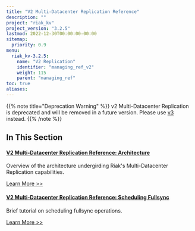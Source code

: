 ```yaml
---
title: "V2 Multi-Datacenter Replication Reference"
description: ""
project: "riak_kv"
project_version: "3.2.5"
lastmod: 2022-12-30T00:00:00-00:00
sitemap:
  priority: 0.9
menu:
  riak_kv-3.2.5:
    name: "V2 Replication"
    identifier: "managing_ref_v2"
    weight: 115
    parent: "managing_ref"
toc: true
aliases:
---
```


[v2 mdc arch]: ./architecture
[v2 mdc fullsync]: ./scheduling-fullsync

{{% note title="Deprecation Warning" %}}
v2 Multi-Datacenter Replication is deprecated and will be removed in a future version. Please use [v3]({{<baseurl>}}riak/kv/3.2.5/using/reference/v3-multi-datacenter/) instead.
{{% /note %}}

## In This Section

#### [V2 Multi-Datacenter Replication Reference: Architecture][v2 mdc arch]

Overview of the architecture undergirding Riak's Multi-Datacenter Replication capabilities.

[Learn More >>][v2 mdc arch]

#### [V2 Multi-Datacenter Replication Reference: Scheduling Fullsync][v2 mdc fullsync]

Brief tutorial on scheduling fullsync operations.

[Learn More >>][v2 mdc fullsync]


